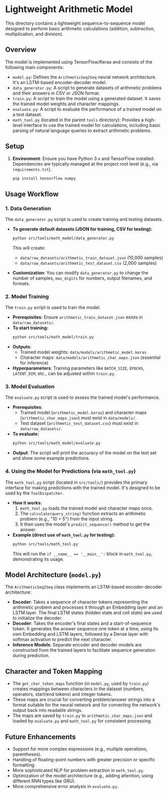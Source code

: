 # Lightweight Arithmetic Model

This directory contains a lightweight sequence-to-sequence model designed to perform basic arithmetic calculations (addition, subtraction, multiplication, and division).

## Overview

The model is implemented using TensorFlow/Keras and consists of the following main components:

-   `model.py`: Defines the `ArithmeticSeq2Seq` neural network architecture. It's an LSTM-based encoder-decoder model.
-   `data_generator.py`: A script to generate datasets of arithmetic problems and their answers in CSV or JSON format.
-   `train.py`: A script to train the model using a generated dataset. It saves the trained model weights and character mappings.
-   `evaluate.py`: A script to evaluate the performance of a trained model on a test dataset.
-   `math_tool.py` (located in the parent `tools` directory): Provides a high-level interface to use the trained model for calculations, including basic parsing of natural language queries to extract arithmetic problems.

## Setup

1.  **Environment**: Ensure you have Python 3.x and TensorFlow installed. Dependencies are typically managed at the project root level (e.g., via `requirements.txt`).
    ```bash
    pip install tensorflow numpy
    ```

## Usage Workflow

### 1. Data Generation

The `data_generator.py` script is used to create training and testing datasets.

-   **To generate default datasets (JSON for training, CSV for testing):**
    ```bash
    python src/tools/math_model/data_generator.py
    ```
    This will create:
    -   `data/raw_datasets/arithmetic_train_dataset.json` (10,000 samples)
    -   `data/raw_datasets/arithmetic_test_dataset.csv` (2,000 samples)

-   **Customization**: You can modify `data_generator.py` to change the number of samples, `max_digits` for numbers, output filenames, and formats.

### 2. Model Training

The `train.py` script is used to train the model.

-   **Prerequisites**: Ensure `arithmetic_train_dataset.json` exists in `data/raw_datasets/`.
-   **To start training:**
    ```bash
    python src/tools/math_model/train.py
    ```
-   **Outputs**:
    -   Trained model weights: `data/models/arithmetic_model.keras`
    -   Character maps: `data/models/arithmetic_char_maps.json` (essential for inference)
-   **Hyperparameters**: Training parameters like `BATCH_SIZE`, `EPOCHS`, `LATENT_DIM`, etc., can be adjusted within `train.py`.

### 3. Model Evaluation

The `evaluate.py` script is used to assess the trained model's performance.

-   **Prerequisites**:
    -   Trained model (`arithmetic_model.keras`) and character maps (`arithmetic_char_maps.json`) must exist in `data/models/`.
    -   Test dataset (`arithmetic_test_dataset.csv`) must exist in `data/raw_datasets/`.
-   **To evaluate:**
    ```bash
    python src/tools/math_model/evaluate.py
    ```
-   **Output**: The script will print the accuracy of the model on the test set and show some example predictions.

### 4. Using the Model for Predictions (via `math_tool.py`)

The `math_tool.py` script (located in `src/tools/`) provides the primary interface for making predictions with the trained model. It's designed to be used by the `ToolDispatcher`.

-   **How it works**:
    1.  `math_tool.py` loads the trained model and character maps once.
    2.  The `calculate(query_string)` function extracts an arithmetic problem (e.g., "10 + 5") from the input string.
    3.  It then uses the model's `predict_sequence()` method to get the answer.
-   **Example (direct use of `math_tool.py` for testing):**
    ```bash
    python src/tools/math_tool.py
    ```
    This will run the `if __name__ == '__main__':` block in `math_tool.py`, demonstrating its usage.

## Model Architecture (`model.py`)

The `ArithmeticSeq2Seq` class implements an LSTM-based encoder-decoder architecture:

-   **Encoder**: Takes a sequence of character tokens representing the arithmetic problem and processes it through an Embedding layer and an LSTM layer. The final LSTM states (hidden state and cell state) are used to initialize the decoder.
-   **Decoder**: Takes the encoder's final states and a start-of-sequence token. It generates the answer sequence one token at a time, using its own Embedding and LSTM layers, followed by a Dense layer with softmax activation to predict the next character.
-   **Inference Models**: Separate encoder and decoder models are constructed from the trained layers to facilitate sequence generation during prediction.

## Character and Token Mapping

-   The `get_char_token_maps` function (in `model.py`, used by `train.py`) creates mappings between characters in the dataset (numbers, operators, start/end tokens) and integer tokens.
-   These maps are crucial for converting problem/answer strings into a format suitable for the neural network and for converting the network's output back into readable strings.
-   The maps are saved by `train.py` to `arithmetic_char_maps.json` and loaded by `evaluate.py` and `math_tool.py` for consistent processing.

## Future Enhancements

-   Support for more complex expressions (e.g., multiple operations, parentheses).
-   Handling of floating-point numbers with greater precision or specific formatting.
-   More sophisticated NLP for problem extraction in `math_tool.py`.
-   Optimization of the model architecture (e.g., adding attention, using different RNN types like GRU).
-   More comprehensive error analysis in `evaluate.py`.
